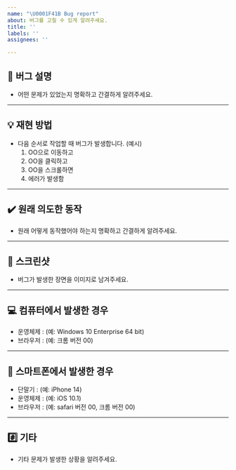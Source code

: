 ```yaml
---
name: "\U0001F41B Bug report"
about: 버그를 고칠 수 있게 알려주세요.
title: ''
labels: ''
assignees: ''

---
```


## :bug: 버그 설명 ##
- 어떤 문제가 있었는지 명확하고 간결하게 알려주세요.

---
## :bulb: 재현 방법 ## 
- 다음 순서로 작업할 때 버그가 발생합니다. (예시)
  1. OO으로 이동하고
  2. OO을 클릭하고
  3. OO을 스크롤하면
  4. 에러가 발생함

---
## :heavy_check_mark: 원래 의도한 동작 ## 
- 원래 어떻게 동작했어야 하는지 명확하고 간결하게 알려주세요.

---
## :mountain_bicyclist: 스크린샷 ## 
- 버그가 발생한 장면을 이미지로 남겨주세요.




---
## :computer: 컴퓨터에서 발생한 경우 ##
- 운영체제 : (예: Windows 10 Enterprise 64 bit)
- 브라우저 : (예: 크롬 버전 00)

---
## :iphone: 스마트폰에서 발생한 경우 ##
- 단말기 : (예: iPhone 14)
- 운영체제 : (예: iOS 10.1)
- 브라우저 : (예: safari 버전 00, 크롬 버전 00)


---
## :hash: 기타 ##
- 기타 문제가 발생한 상황을 알려주세요.
